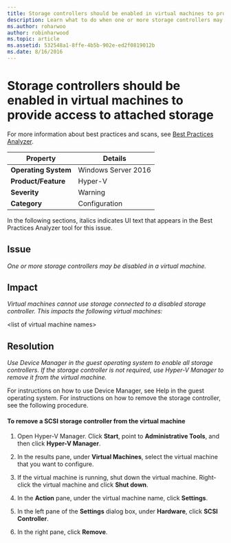 ```yaml
---
title: Storage controllers should be enabled in virtual machines to provide access to attached storage
description: Learn what to do when one or more storage controllers may be disabled in a virtual machine.
ms.author: roharwoo
author: robinharwood
ms.topic: article
ms.assetid: 532548a1-8ffe-4b5b-902e-ed2f0819012b
ms.date: 8/16/2016
---
```

# Storage controllers should be enabled in virtual machines to provide access to attached storage

>

For more information about best practices and scans, see [Best Practices Analyzer](/previous-versions/windows/it-pro/windows-server-2008-R2-and-2008/dd759260(v=ws.11)).

|Property|Details|
|-|-|
|**Operating System**|Windows Server 2016|
|**Product/Feature**|Hyper-V|
|**Severity**|Warning|
|**Category**|Configuration|

In the following sections, italics indicates UI text that appears in the Best Practices Analyzer tool for this issue.

## Issue

*One or more storage controllers may be disabled in a virtual machine.*

## Impact

*Virtual machines cannot use storage connected to a disabled storage controller. This impacts the following virtual machines:*

\<list of virtual machine names>

## Resolution

*Use Device Manager in the guest operating system to enable all storage controllers. If the storage controller is not required, use Hyper-V Manager to remove it from the virtual machine.*

For instructions on how to use Device Manager, see Help in the guest operating system. For instructions on how to remove the storage controller, see the following procedure.

#### To remove a SCSI storage controller from the virtual machine

1.  Open Hyper-V Manager. Click **Start**, point to **Administrative Tools**, and then click **Hyper-V Manager**.

2.  In the results pane, under **Virtual Machines**, select the virtual machine that you want to configure.

3.  If the virtual machine is running, shut down the virtual machine. Right-click the virtual machine and click **Shut down**.

4.  In the **Action** pane, under the virtual machine name, click **Settings**.

5.  In the left pane of the **Settings** dialog box, under **Hardware**, click **SCSI Controller**.

6.  In the right pane, click **Remove**.
